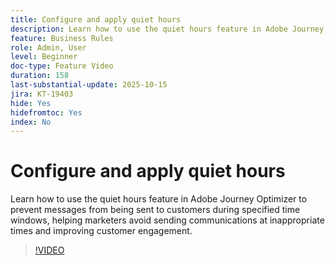```yaml
---
title: Configure and apply quiet hours
description: Learn how to use the quiet hours feature in Adobe Journey Optimizer to prevent messages (SMS, email, push, WhatsApp) from being sent to customers during specified time windows, helping marketers avoid sending communications at inappropriate times and improving customer engagement.
feature: Business Rules
role: Admin, User
level: Beginner
doc-type: Feature Video
duration: 158
last-substantial-update: 2025-10-15
jira: KT-19403
hide: Yes
hidefromtoc: Yes
index: No
---
```


# Configure and apply quiet hours

Learn how to use the quiet hours feature in Adobe Journey Optimizer to prevent messages from being sent to customers during specified time windows, helping marketers avoid sending communications at inappropriate times and improving customer engagement.

>[!VIDEO](https://video.tv.adobe.com/v/3475851/?learn=on&enablevpops)
